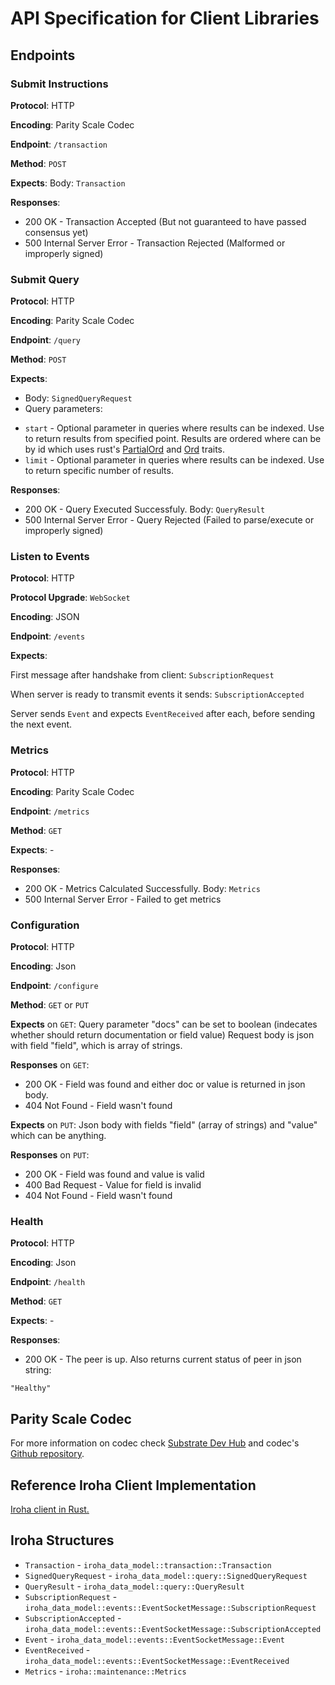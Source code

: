 # API Specification for Client Libraries

## Endpoints

### Submit Instructions

**Protocol**: HTTP

**Encoding**: Parity Scale Codec

**Endpoint**: `/transaction`

**Method**: `POST`

**Expects**: Body: `Transaction`

**Responses**:
- 200 OK - Transaction Accepted (But not guaranteed to have passed consensus yet)
- 500 Internal Server Error - Transaction Rejected (Malformed or improperly signed)

### Submit Query

**Protocol**: HTTP

**Encoding**: Parity Scale Codec

**Endpoint**: `/query`

**Method**: `POST`

**Expects**:
- Body: `SignedQueryRequest`
- Query parameters:
 + `start` - Optional parameter in queries where results can be indexed. Use to return results from specified point. Results are ordered where can be by id which uses rust's [PartialOrd](https://doc.rust-lang.org/std/cmp/trait.PartialOrd.html#derivable) and [Ord](https://doc.rust-lang.org/std/cmp/trait.Ord.html) traits.
 + `limit` - Optional parameter in queries where results can be indexed. Use to return specific number of results.

**Responses**:
- 200 OK - Query Executed Successfuly. Body: `QueryResult`
- 500 Internal Server Error - Query Rejected (Failed to parse/execute or improperly signed)

### Listen to Events

**Protocol**: HTTP

**Protocol Upgrade**: `WebSocket`

**Encoding**: JSON

**Endpoint**: `/events`

**Expects**: 

First message after handshake from client: `SubscriptionRequest`

When server is ready to transmit events it sends: `SubscriptionAccepted`

Server sends `Event` and expects `EventReceived` after each, before sending the next event.

### Metrics

**Protocol**: HTTP

**Encoding**: Parity Scale Codec

**Endpoint**: `/metrics`

**Method**: `GET`

**Expects**: -

**Responses**:
- 200 OK - Metrics Calculated Successfully. Body: `Metrics`
- 500 Internal Server Error - Failed to get metrics

### Configuration

**Protocol**: HTTP

**Encoding**: Json

**Endpoint**: `/configure`

**Method**: `GET` or `PUT`

**Expects** on `GET`:
Query parameter "docs" can be set to boolean (indecates whether should return documentation or field value)
Request body is json with field "field", which is array of strings.

**Responses** on `GET`:
- 200 OK - Field was found and either doc or value is returned in json body.
- 404 Not Found - Field wasn't found

**Expects** on `PUT`:
Json body with fields "field" (array of strings) and "value" which can be anything.

**Responses** on `PUT`:
- 200 OK - Field was found and value is valid
- 400 Bad Request - Value for field is invalid
- 404 Not Found - Field wasn't found

### Health

**Protocol**: HTTP

**Encoding**: Json

**Endpoint**: `/health`

**Method**: `GET`

**Expects**: -

**Responses**:
- 200 OK - The peer is up.
Also returns current status of peer in json string:
```
"Healthy"
```

## Parity Scale Codec

For more information on codec check [Substrate Dev Hub](https://substrate.dev/docs/en/knowledgebase/advanced/codec) and codec's [Github repository](https://github.com/paritytech/parity-scale-codec).

## Reference Iroha Client Implementation

[Iroha client in Rust.](../../../iroha_client)

## Iroha Structures

- `Transaction` - `iroha_data_model::transaction::Transaction`
- `SignedQueryRequest` - `iroha_data_model::query::SignedQueryRequest`
- `QueryResult` - `iroha_data_model::query::QueryResult`
- `SubscriptionRequest` - `iroha_data_model::events::EventSocketMessage::SubscriptionRequest`
- `SubscriptionAccepted` - `iroha_data_model::events::EventSocketMessage::SubscriptionAccepted`
- `Event` - `iroha_data_model::events::EventSocketMessage::Event`
- `EventReceived` - `iroha_data_model::events::EventSocketMessage::EventReceived`
- `Metrics` - `iroha::maintenance::Metrics`
